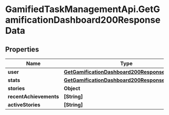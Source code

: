 # GamifiedTaskManagementApi.GetGamificationDashboard200ResponseData

## Properties

Name | Type | Description | Notes
------------ | ------------- | ------------- | -------------
**user** | [**GetGamificationDashboard200ResponseDataUser**](GetGamificationDashboard200ResponseDataUser.md) |  | [optional] 
**stats** | [**GetGamificationDashboard200ResponseDataStats**](GetGamificationDashboard200ResponseDataStats.md) |  | [optional] 
**stories** | **Object** |  | [optional] 
**recentAchievements** | **[String]** |  | [optional] 
**activeStories** | **[String]** |  | [optional] 


